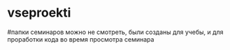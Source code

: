 ﻿# vseproekti
#папки семинаров можно не смотреть, были созданы для учебы, и для проработки кода во время просмотра семинара
